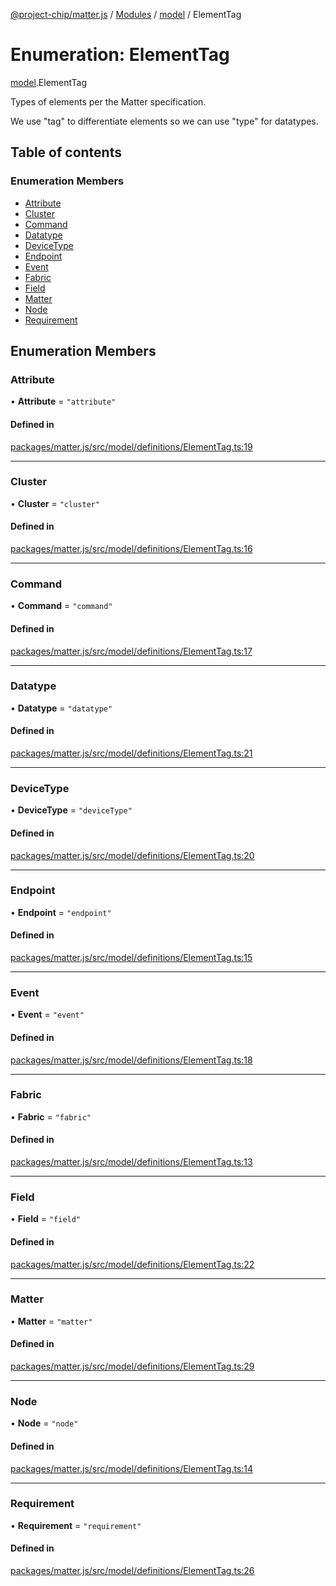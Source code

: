 [@project-chip/matter.js](../README.md) / [Modules](../modules.md) / [model](../modules/model.md) / ElementTag

# Enumeration: ElementTag

[model](../modules/model.md).ElementTag

Types of elements per the Matter specification.

We use "tag" to differentiate elements so we can use "type" for datatypes.

## Table of contents

### Enumeration Members

- [Attribute](model.ElementTag.md#attribute)
- [Cluster](model.ElementTag.md#cluster)
- [Command](model.ElementTag.md#command)
- [Datatype](model.ElementTag.md#datatype)
- [DeviceType](model.ElementTag.md#devicetype)
- [Endpoint](model.ElementTag.md#endpoint)
- [Event](model.ElementTag.md#event)
- [Fabric](model.ElementTag.md#fabric)
- [Field](model.ElementTag.md#field)
- [Matter](model.ElementTag.md#matter)
- [Node](model.ElementTag.md#node)
- [Requirement](model.ElementTag.md#requirement)

## Enumeration Members

### Attribute

• **Attribute** = ``"attribute"``

#### Defined in

[packages/matter.js/src/model/definitions/ElementTag.ts:19](https://github.com/project-chip/matter.js/blob/c0d55745d5279e16fdfaa7d2c564daa31e19c627/packages/matter.js/src/model/definitions/ElementTag.ts#L19)

___

### Cluster

• **Cluster** = ``"cluster"``

#### Defined in

[packages/matter.js/src/model/definitions/ElementTag.ts:16](https://github.com/project-chip/matter.js/blob/c0d55745d5279e16fdfaa7d2c564daa31e19c627/packages/matter.js/src/model/definitions/ElementTag.ts#L16)

___

### Command

• **Command** = ``"command"``

#### Defined in

[packages/matter.js/src/model/definitions/ElementTag.ts:17](https://github.com/project-chip/matter.js/blob/c0d55745d5279e16fdfaa7d2c564daa31e19c627/packages/matter.js/src/model/definitions/ElementTag.ts#L17)

___

### Datatype

• **Datatype** = ``"datatype"``

#### Defined in

[packages/matter.js/src/model/definitions/ElementTag.ts:21](https://github.com/project-chip/matter.js/blob/c0d55745d5279e16fdfaa7d2c564daa31e19c627/packages/matter.js/src/model/definitions/ElementTag.ts#L21)

___

### DeviceType

• **DeviceType** = ``"deviceType"``

#### Defined in

[packages/matter.js/src/model/definitions/ElementTag.ts:20](https://github.com/project-chip/matter.js/blob/c0d55745d5279e16fdfaa7d2c564daa31e19c627/packages/matter.js/src/model/definitions/ElementTag.ts#L20)

___

### Endpoint

• **Endpoint** = ``"endpoint"``

#### Defined in

[packages/matter.js/src/model/definitions/ElementTag.ts:15](https://github.com/project-chip/matter.js/blob/c0d55745d5279e16fdfaa7d2c564daa31e19c627/packages/matter.js/src/model/definitions/ElementTag.ts#L15)

___

### Event

• **Event** = ``"event"``

#### Defined in

[packages/matter.js/src/model/definitions/ElementTag.ts:18](https://github.com/project-chip/matter.js/blob/c0d55745d5279e16fdfaa7d2c564daa31e19c627/packages/matter.js/src/model/definitions/ElementTag.ts#L18)

___

### Fabric

• **Fabric** = ``"fabric"``

#### Defined in

[packages/matter.js/src/model/definitions/ElementTag.ts:13](https://github.com/project-chip/matter.js/blob/c0d55745d5279e16fdfaa7d2c564daa31e19c627/packages/matter.js/src/model/definitions/ElementTag.ts#L13)

___

### Field

• **Field** = ``"field"``

#### Defined in

[packages/matter.js/src/model/definitions/ElementTag.ts:22](https://github.com/project-chip/matter.js/blob/c0d55745d5279e16fdfaa7d2c564daa31e19c627/packages/matter.js/src/model/definitions/ElementTag.ts#L22)

___

### Matter

• **Matter** = ``"matter"``

#### Defined in

[packages/matter.js/src/model/definitions/ElementTag.ts:29](https://github.com/project-chip/matter.js/blob/c0d55745d5279e16fdfaa7d2c564daa31e19c627/packages/matter.js/src/model/definitions/ElementTag.ts#L29)

___

### Node

• **Node** = ``"node"``

#### Defined in

[packages/matter.js/src/model/definitions/ElementTag.ts:14](https://github.com/project-chip/matter.js/blob/c0d55745d5279e16fdfaa7d2c564daa31e19c627/packages/matter.js/src/model/definitions/ElementTag.ts#L14)

___

### Requirement

• **Requirement** = ``"requirement"``

#### Defined in

[packages/matter.js/src/model/definitions/ElementTag.ts:26](https://github.com/project-chip/matter.js/blob/c0d55745d5279e16fdfaa7d2c564daa31e19c627/packages/matter.js/src/model/definitions/ElementTag.ts#L26)
